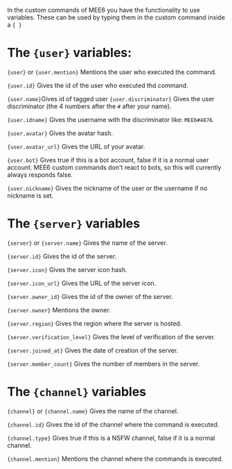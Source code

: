 In the custom commands of MEE6 you have the functionality to use variables.
These can be used by typing them in the custom command inside a `{ }`

# The `{user}` variables:

`{user}` or `{user.mention}` Mentions the user who executed the command.

`{user.id}` Gives the id of the user who executed thd command.

`{user.name}`Gives id of tagged user
`{user.discriminator}` Gives the user discriminator (the 4 numbers after the `#` after your name).

`{user.idname}` Gives the username with the discriminator like: `MEE6#4876`.

`{user.avatar}` Gives the avatar hash.

`{user.avatar_url}` Gives the URL of your avatar.

`{user.bot}` Gives true if this is a bot account, false if it is a normal user account.
MEE6 custom commands don't react to bots, so this will currently always responds false.

`{user.nickname}` Gives the nickname of the user or the username if no nickname is set.

# The `{server}` variables

`{server}` or `{server.name}` Gives the name of the server.

`{server.id}` Gives the id of the server.

`{server.icon}` Gives the server icon hash.

`{server.icon_url}` Gives the URL of the server icon.

`{server.owner_id}` Gives the id of the owner of the server.

`{server.owner}` Mentions the owner.

`{server.region}` Gives the region where the server is hosted.

`{server.verification_level}` Gives the level of verification of the server.

`{server.joined_at}` Gives the date of creation of the server.

`{server.member_count}` Gives the number of members in the server.

# The `{channel}` variables

`{channel}` or `{channel.name}` Gives the name of the channel.

`{channel.id}` Gives the id of the channel where the command is executed.

`{channel.type}` Gives true if this is a NSFW channel, false if it is a normal channel.

`{channel.mention}` Mentions the channel where the commands is executed.
